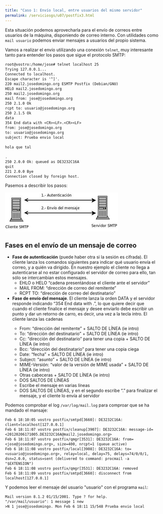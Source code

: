 ```yaml
---
title: "Caso 1: Envío local, entre usuarios del mismo servidor"
permalink: /serviciosgs/u07/postfix3.html
---
```


Esta situación podemos aprovecharla para el envío de correos entre usuarios de la máquina, disponiendo de correo interno. Con utilidades como ``mail usuario`` podemos enviar mensajes a usuarios del propio sistema.

Vamos a realizar el envío utilizando una conexión ``telnet``, muy interesante tanto para entender los pasos que sigue el protocolo SMTP:

	root@vostro:/home/jose# telnet localhost 25
	Trying 127.0.0.1...
	Connected to localhost.
	Escape character is '^]'.
	220 mail2.josedomingo.org ESMTP Postfix (Debian/GNU)
	HELO mail2.josedomingo.org
	250 mail2.josedomingo.org
	mail from: jose@josedomingo.org
	250 2.1.0 Ok
	rcpt to: usuario@josedomingo.org
	250 2.1.5 Ok
	data
	354 End data with <CR><LF>.<CR><LF>
	from: jose@josedomingo.org
	to: usuario@josedomingo.org
	subject: Prueba envio local	

	hola que tal	

	.
	250 2.0.0 Ok: queued as DE3232C16A
	quit
	221 2.0.0 Bye
	Connection closed by foreign host.

Pasemos a describir los pasos:

![postfix3](img/postfix3.jpg)

## Fases en el envío de un mensaje de correo

* **Fase de autenticación** (puede haber otra si la sesión es cifrada). El cliente lanza los comandos siguientes para indicar qué usuario envía el correo, y a quién va dirigido. En nuestro ejemplo el cliente no llega a autenticarse al no estar configurado el servidor de correo para ello, tan sólo se intercambian estos mensajes.
    * EHLO o HELO “cadena presentándose el cliente ante el servidor”
    * MAIL FROM: “dirección de correo del remitente”
    * RCPT TO: “dirección de correo del destinatario”
* **Fase de envío del mensaje**. El cliente lanza la orden DATA y el servidor responde indicando “354 End data with <CR><LF>.<CR><LF>”, lo que quiere decir que cuando el cliente finalice el mensaje y desee enviarlo debe escribir un punto y dar un retorno de carro, es decir, una vez a la tecla intro. El cliente lanza las cadenas
    * From: “dirección del remitente” + SALTO DE LÍNEA (ie intro)
    * To: “dirección del destinatario” + SALTO DE LÍNEA (ie intro)
    * Cc: “dirección del destinatario” para tener una copia + SALTO DE LÍNEA (ie intro)
    * Bcc: “dirección del destinatario” para tener una copia ciega
    * Date: “fecha” + SALTO DE LÍNEA (ie intro)
    * Subject: “asunto” + SALTO DE LÍNEA (ie intro)
    * MIME-Versión: “valor de la versión de MIME usada” + SALTO DE LÍNEA (ie intro)
    * Otras cabeceras + SALTO DE LÍNEA (ie intro)
    * DOS SALTOS DE LÍNEAS
    * Escribe el mensaje en varias líneas
    * DOS SALTOS DE LÍNEAS, y en el segundo escribe “.” para finalizar el mensaje, y el cliente lo envía al servidor

Podemos comprobar el log ``/var/log/mail.log`` para comproar que se ha mandado el mansaje:

	Feb 6 18:10:05 vostro postfix/smtpd[3660]: DE3232C16A: client=localhost[127.0.0.1]
	Feb 6 18:11:07 vostro postfix/cleanup[3907]: DE3232C16A: message-id=<20120206171005.DE3232C16A@mail2.josedomingo.org>
	Feb 6 18:11:07 vostro postfix/qmgr[3531]: DE3232C16A: from=<jose@josedomingo.org>, size=400, nrcpt=1 (queue active)
	Feb 6 18:11:08 vostro postfix/local[3908]: DE3232C16A: to=<usuario@josedomingo.org>, relay=local, delay=75, delays=74/0/0/1, dsn=2.0.0, status=sent (delivered to command: procmail -a "$EXTENSION")
	Feb 6 18:11:08 vostro postfix/qmgr[3531]: DE3232C16A: removed
	Feb 6 18:11:09 vostro postfix/smtpd[3660]: disconnect from localhost[127.0.0.1]

Y podemos leer el mensaje del usuario "usuario" con el programa ``mail``:

	Mail version 8.1.2 01/15/2001. Type ? for help.
	"/var/mail/usuario": 1 message 1 new
	>N 1 jose@josedomingo. Mon Feb 6 18:11 15/548 Prueba envio local